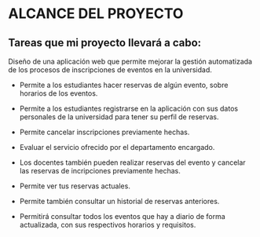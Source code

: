 # ALCANCE DEL PROYECTO

## Tareas que mi proyecto llevará a cabo:

Diseño de una aplicación web que permite mejorar la gestión automatizada de los procesos de inscripciones de eventos en la universidad.

- Permite a los estudiantes hacer reservas de algún evento, sobre horarios de los eventos.

- Permite a los estudiantes registrarse en la aplicación con sus datos personales de la universidad para tener su perfil de reservas.

- Permite cancelar inscripciones previamente hechas.

- Evaluar el servicio ofrecido por el departamento encargado.

- Los docentes también pueden realizar reservas del evento y cancelar las reservas de incripciones previamente hechas.

- Permite ver tus reservas actuales.

- Permite también consultar un historial de reservas anteriores.

- Permitirá consultar todos los eventos que hay a diario de forma actualizada, con sus respectivos horarios y requisitos.
